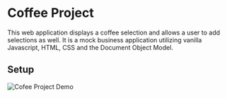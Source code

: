 # Coffee Project
This web application displays a coffee selection and allows a user to add selections as well. It is a mock business application utilizing vanilla Javascript, HTML, CSS and the Document Object Model.

## Setup


![Cofee Project Demo](img/demo.gif)
